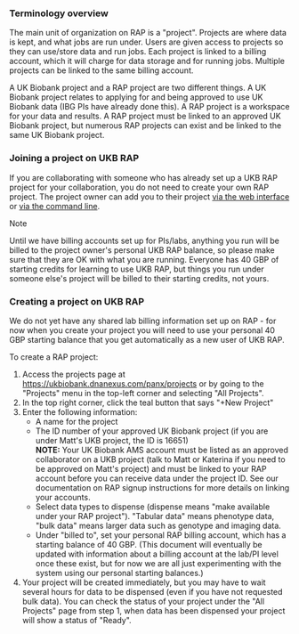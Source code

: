 ### Terminology overview

The main unit of organization on RAP is a "project". Projects are where data is kept, and what jobs are run under. Users are given access to projects so they can use/store data and run jobs. Each project is linked to a billing account, which it will charge for data storage and for running jobs. Multiple projects can be linked to the same billing account.

A UK Biobank project and a RAP project are two different things. A UK Biobank project relates to applying for and being approved to use UK Biobank data (IBG PIs have already done this). A RAP project is a workspace for your data and results. A RAP project must be linked to an approved UK Biobank project, but numerous RAP projects can exist and be linked to the same UK Biobank project.

### Joining a project on UKB RAP

If you are collaborating with someone who has already set up a UKB RAP project for your collaboration, you do not need to create your own RAP project. The project owner can add you to their project [via the web interface](03a-DNANexus-web-interface.md#managing-your-project-using-the-web-interface) or [via the command line](03b-DNANexus-command-line.md#managing-your-project-using-the-command-line-tools).

> [!NOTE]
> Until we have billing accounts set up for PIs/labs, anything you run will be billed to the project owner's personal UKB RAP balance, so please make sure that they are OK with what you are running. Everyone has 40 GBP of starting credits for learning to use UKB RAP, but things you run under someone else's project will be billed to their starting credits, not yours.

### Creating a project on UKB RAP

We do not yet have any shared lab billing information set up on RAP - for now when you create your project you will need to use your personal 40 GBP starting balance that you get automatically as a new user of UKB RAP.

To create a RAP project:
1. Access the projects page at https://ukbiobank.dnanexus.com/panx/projects or by going to the "Projects" menu in the top-left corner and selecting "All Projects".
2. In the top right corner, click the teal button that says "+New Project"
3. Enter the following information:
   * A name for the project
   * The ID number of your approved UK Biobank project (if you are under Matt's UKB project, the ID is 16651)<br/>
     **NOTE:** Your UK Biobank AMS account must be listed as an approved collaborator on a UKB project (talk to Matt or Katerina if you need to be approved on Matt's project) and must be linked to your RAP account before you can receive data under the project ID. See our documentation on RAP signup instructions for more details on linking your accounts.
   * Select data types to dispense (dispense means "make available under your RAP project"). "Tabular data" means phenotype data, "bulk data" means larger data such as genotype and imaging data.
   * Under "billed to", set your personal RAP billing account, which has a starting balance of 40 GBP. (This document will eventually be updated with information about a billing account at the lab/PI level once these exist, but for now we are all just experimenting with the system using our personal starting balances.)
4. Your project will be created immediately, but you may have to wait several hours for data to be dispensed (even if you have not requested bulk data). You can check the status of your project under the "All Projects" page from step 1, when data has been dispensed your project will show a status of "Ready".                                                                                                 
